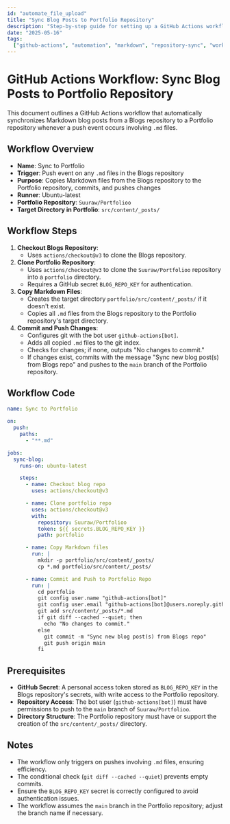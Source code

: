 ```yaml
---
id: "automate_file_upload"
title: "Sync Blog Posts to Portfolio Repository"
description: "Step-by-step guide for setting up a GitHub Actions workflow to synchronize Markdown blog posts from a Blogs repository to a Portfolio repository"
date: "2025-05-16"
tags:
  ["github-actions", "automation", "markdown", "repository-sync", "workflow"]
---
```


# GitHub Actions Workflow: Sync Blog Posts to Portfolio Repository

This document outlines a GitHub Actions workflow that automatically synchronizes Markdown blog posts from a Blogs repository to a Portfolio repository whenever a push event occurs involving `.md` files.

## Workflow Overview

- **Name**: Sync to Portfolio
- **Trigger**: Push event on any `.md` files in the Blogs repository
- **Purpose**: Copies Markdown files from the Blogs repository to the Portfolio repository, commits, and pushes changes
- **Runner**: Ubuntu-latest
- **Portfolio Repository**: `Suuraw/Portfolioo`
- **Target Directory in Portfolio**: `src/content/_posts/`

## Workflow Steps

1. **Checkout Blogs Repository**:
   - Uses `actions/checkout@v3` to clone the Blogs repository.
2. **Clone Portfolio Repository**:
   - Uses `actions/checkout@v3` to clone the `Suuraw/Portfolioo` repository into a `portfolio` directory.
   - Requires a GitHub secret `BLOG_REPO_KEY` for authentication.
3. **Copy Markdown Files**:
   - Creates the target directory `portfolio/src/content/_posts/` if it doesn't exist.
   - Copies all `.md` files from the Blogs repository to the Portfolio repository's target directory.
4. **Commit and Push Changes**:
   - Configures git with the bot user `github-actions[bot]`.
   - Adds all copied `.md` files to the git index.
   - Checks for changes; if none, outputs "No changes to commit."
   - If changes exist, commits with the message "Sync new blog post(s) from Blogs repo" and pushes to the `main` branch of the Portfolio repository.

## Workflow Code

```yaml
name: Sync to Portfolio

on:
  push:
    paths:
      - "**.md"

jobs:
  sync-blog:
    runs-on: ubuntu-latest

    steps:
      - name: Checkout blog repo
        uses: actions/checkout@v3

      - name: Clone portfolio repo
        uses: actions/checkout@v3
        with:
          repository: Suuraw/Portfolioo
          token: ${{ secrets.BLOG_REPO_KEY }}
          path: portfolio

      - name: Copy Markdown files
        run: |
          mkdir -p portfolio/src/content/_posts/
          cp *.md portfolio/src/content/_posts/

      - name: Commit and Push to Portfolio Repo
        run: |
          cd portfolio
          git config user.name "github-actions[bot]"
          git config user.email "github-actions[bot]@users.noreply.github.com"
          git add src/content/_posts/*.md
          if git diff --cached --quiet; then
            echo "No changes to commit."
          else
            git commit -m "Sync new blog post(s) from Blogs repo"
            git push origin main
          fi
```

## Prerequisites

- **GitHub Secret**: A personal access token stored as `BLOG_REPO_KEY` in the Blogs repository's secrets, with write access to the Portfolio repository.
- **Repository Access**: The bot user (`github-actions[bot]`) must have permissions to push to the `main` branch of `Suuraw/Portfolioo`.
- **Directory Structure**: The Portfolio repository must have or support the creation of the `src/content/_posts/` directory.

## Notes

- The workflow only triggers on pushes involving `.md` files, ensuring efficiency.
- The conditional check (`git diff --cached --quiet`) prevents empty commits.
- Ensure the `BLOG_REPO_KEY` secret is correctly configured to avoid authentication issues.
- The workflow assumes the `main` branch in the Portfolio repository; adjust the branch name if necessary.

